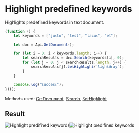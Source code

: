 # Highlight predefined keywords

Highlights predefined keywords in text document.

```ts
(function () {
    let keywords = ["justo", "test", "lacus", "et"];

    let doc = Api.GetDocument();

    for (let i = 0; i < keywords.length; i++) {
        let searchResults = doc.Search(keywords[i], 0);
        for (let j = 0; j < searchResults.length; j++) {
            searchResults[j].SetHighlight("lightGray");
        }
    }

    console.log("success");
})();
```

Methods used: [GetDocument](../../../docs/office-api/usage-api/text-document-api/Api/Methods/GetDocument.md), [Search](../../../docs/office-api/usage-api/text-document-api/ApiDocument/Methods/Search.md), [SetHighlight](../../../docs/office-api/usage-api/text-document-api/ApiTextPr/Methods/SetHighlight.md)

## Result

<!-- imgpath -->

![Highlight predifined keywords](/assets/images/plugins/highlight-predefined-keywords.png#gh-light-mode-only)![Highlight predifined keywords](/assets/images/plugins/highlight-predefined-keywords.dark.png#gh-dark-mode-only)
